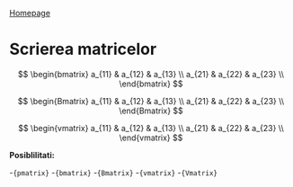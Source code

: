 <script id="MathJax-script" async src="https://cdn.jsdelivr.net/npm/mathjax@3/es5/tex-mml-chtml.js"></script>

[Homepage](index.md)

# Scrierea matricelor

$$
\begin{bmatrix}
a_{11} & a_{12} & a_{13} \\
a_{21} & a_{22} & a_{23} \\
\end{bmatrix}
$$

$$
\begin{Bmatrix}
a_{11} & a_{12} & a_{13} \\
a_{21} & a_{22} & a_{23} \\
\end{Bmatrix}
$$

$$
\begin{vmatrix}
a_{11} & a_{12} & a_{13} \\
a_{21} & a_{22} & a_{23} \\
\end{vmatrix}
$$

**Posiblilitati:**

-`{pmatrix}`
-`{bmatrix}`
-`{Bmatrix}`
-`{vmatrix}`
-`{Vmatrix}`


